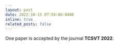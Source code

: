 ```yaml
---
layout: post
date: 2022-10-15 07:59:00-0400
inline: true
related_posts: false
---
```


One paper is accepted by the journal **TCSVT 2022**.